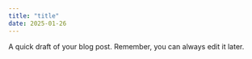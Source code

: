 ```yaml
---
title: "title"
date: 2025-01-26
---
```


A quick draft of your blog post. Remember, you can always edit it later.
